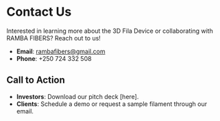 # Contact Us

Interested in learning more about the 3D Fila Device or collaborating with RAMBA FIBERS? Reach out to us!

- **Email**: rambafibers@gmail.com
- **Phone**: +250 724 332 508

## Call to Action
- **Investors**: Download our pitch deck [here].
- **Clients**: Schedule a demo or request a sample filament through our email.
